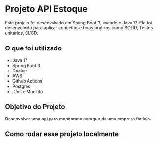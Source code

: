 # Projeto API Estoque 
Este projeto foi desenvolvido em Spring Boot 3, usando o Java 17. Ele foi desenvolvido para aplicar conceitos e boas práticas como SOLID, Testes unitários, CI/CD.

## O que foi utilizado 

- Java 17 
- Spring Boot 3
- Docker 
- AWS 
- Github Actions 
- Postgres
- jUnit e Mockito

## Objetivo do Projeto 
Desenvolver uma api para monitorar o estoque de uma empresa fictícia. 

## Como rodar esse projeto localmente
